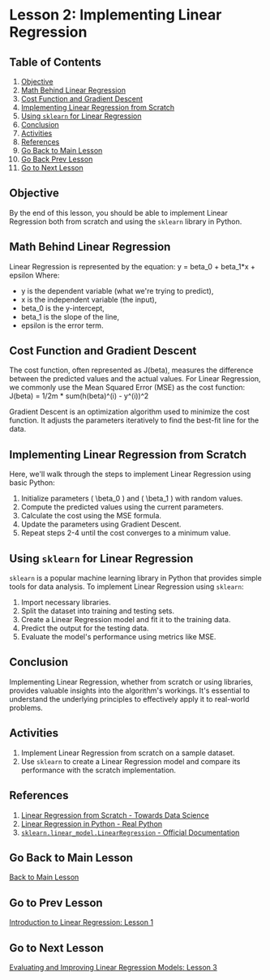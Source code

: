 # Lesson 2: Implementing Linear Regression

## Table of Contents
1. [Objective](#objective)
2. [Math Behind Linear Regression](#math-behind)
3. [Cost Function and Gradient Descent](#cost-function)
4. [Implementing Linear Regression from Scratch](#from-scratch)
5. [Using `sklearn` for Linear Regression](#sklearn)
6. [Conclusion](#conclusion)
7. [Activities](#activities)
8. [References](#references)
9. [Go Back to Main Lesson](#main-lesson)
10. [Go Back Prev Lesson](#lesson-1)
11. [Go to Next Lesson](#lesson-3)

<a name="objective"></a>
## Objective
By the end of this lesson, you should be able to implement Linear Regression both from scratch and using the `sklearn` library in Python.

<a name="math-behind"></a>
## Math Behind Linear Regression
Linear Regression is represented by the equation:
y = beta_0 + beta_1*x + epsilon
Where:
- y is the dependent variable (what we're trying to predict),
- x is the independent variable (the input),
- beta_0 is the y-intercept,
- beta_1 is the slope of the line,
- epsilon is the error term.



<a name="cost-function"></a>
## Cost Function and Gradient Descent
The cost function, often represented as J(beta), measures the difference between the predicted values and the actual values. For Linear Regression, we commonly use the Mean Squared Error (MSE) as the cost function:
J(beta) = 1/2m * sum(h(beta)^(i) - y^(i))^2

Gradient Descent is an optimization algorithm used to minimize the cost function. It adjusts the parameters iteratively to find the best-fit line for the data.

<a name="from-scratch"></a>
## Implementing Linear Regression from Scratch
Here, we'll walk through the steps to implement Linear Regression using basic Python:

1. Initialize parameters \( \beta_0 \) and \( \beta_1 \) with random values.
2. Compute the predicted values using the current parameters.
3. Calculate the cost using the MSE formula.
4. Update the parameters using Gradient Descent.
5. Repeat steps 2-4 until the cost converges to a minimum value.

<a name="sklearn"></a>
## Using `sklearn` for Linear Regression
`sklearn` is a popular machine learning library in Python that provides simple tools for data analysis. To implement Linear Regression using `sklearn`:

1. Import necessary libraries.
2. Split the dataset into training and testing sets.
3. Create a Linear Regression model and fit it to the training data.
4. Predict the output for the testing data.
5. Evaluate the model's performance using metrics like MSE.

<a name="conclusion"></a>
## Conclusion
Implementing Linear Regression, whether from scratch or using libraries, provides valuable insights into the algorithm's workings. It's essential to understand the underlying principles to effectively apply it to real-world problems.

<a name="activities"></a>
## Activities
1. Implement Linear Regression from scratch on a sample dataset.
2. Use `sklearn` to create a Linear Regression model and compare its performance with the scratch implementation.

<a name="references"></a>
## References
1. [Linear Regression from Scratch - Towards Data Science](https://towardsdatascience.com/linear-regression-from-scratch-cd0dee067f72)
2. [Linear Regression in Python - Real Python](https://realpython.com/linear-regression-in-python/)
3. [`sklearn.linear_model.LinearRegression` - Official Documentation](https://scikit-learn.org/stable/modules/generated/sklearn.linear_model.LinearRegression.html)



<a name="main-lesson"></a>
## Go Back to Main Lesson
[Back to Main Lesson](../main_lesson.md)

<a name="lesson-1"></a>
## Go to Prev Lesson
[Introduction to Linear Regression: Lesson 1](lesson1.md)


<a name="lesson-3"></a>
## Go to Next Lesson
[Evaluating and Improving Linear Regression Models: Lesson 3](lesson3.md)